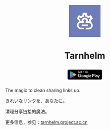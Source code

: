 <p align="center">
<img src="./art/icon-color.png" width="20%"/>
</p>

<h1 align="center">Tarnhelm</h1>

<p align="center">
<a  href="https://play.google.com/store/apps/details?id=cn.ac.lz233.tarnhelm">
<img src="./art/google-play-badge.png" width="25%"/>
</a>
</p>

The magic to clean sharing links up.

きれいなリンクを、あなたに。

清理分享链接的魔法。

更多信息，参见：[tarnhelm.project.ac.cn](https://tarnhelm.project.ac.cn/)
